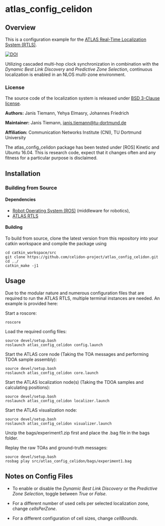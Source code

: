 # atlas_config_celidon

## Overview

This is a configuration example for the [ATLAS Real-Time Localization System (RTLS)](https://github.com/tudo-cni-atlas/atlas_rtls/). 

[![DOI](https://zenodo.org/badge/DOI/10.5281/zenodo.2579940.svg)](https://doi.org/10.5281/zenodo.2579940)

Utilizing cascaded multi-hop clock synchronization in combination with the *Dynamic Best Link Discovery* and *Predictive Zone Selection*, continuous localization is enabled in an NLOS multi-zone environment. 

### License 

The source code of the localization system is released under [BSD 3-Clause license](LICENSE).

**Authors:** Janis Tiemann, Yehya Elmasry, Johannes Friedrich

**Maintainer:** Janis Tiemann, janis.tiemann@tu-dortmund.de

**Affiliation:** Communication Networks Institute (CNI), TU Dortmund University

The atlas_config_celidon package has been tested under [ROS] Kinetic and Ubuntu 16.04. This is research code, expect that it changes often and any fitness for a particular purpose is disclaimed.

## Installation

### Building from Source

#### Dependencies

- [Robot Operating System (ROS)](http://wiki.ros.org) (middleware for robotics),
- [ATLAS RTLS](https://github.com/tudo-cni-atlas/atlas_rtls/)


#### Building

To build from source, clone the latest version from this repository into your catkin workspace and compile the package using

	cd catkin_workspace/src
	git clone https://github.com/celidon-project/atlas_config_celidon.git
	cd ../
	catkin_make -j1

## Usage

Due to the modular nature and numerous configuration files that are required to run the ATLAS RTLS, multiple terminal instances are needed. An example is provided here:

Start a roscore:

	roscore

Load the required config files:

	source devel/setup.bash
	roslaunch atlas_config_celidon config.launch


Start the ATLAS core node (Taking the TOA messages and performing TDOA sample assembly):

	source devel/setup.bash
	roslaunch atlas_config_celidon core.launch

Start the ATLAS localization node(s) (Taking the TDOA samples and calculating positions):

	source devel/setup.bash
	roslaunch atlas_config_celidon localizer.launch

Start the ATLAS visualization node:

	source devel/setup.bash
	roslaunch atlas_config_celidon visualizer.launch

Unzip the bags/experiment1.zip first and place the .bag file in the bags folder.

Replay the raw TOAs and ground-truth messages:

	source devel/setup.bash
	rosbag play src/atlas_config_celidon/bags/experiment1.bag

## Notes on Config Files

- To enable or disable the *Dynamic Best Link Discovery* or the *Predictive Zone Selection*, toggle between *True* or *False*.

- For a different number of used cells per selected localization zone, change *cellsPerZone*.

- For a different configuration of cell sizes, change *cellBounds*.

